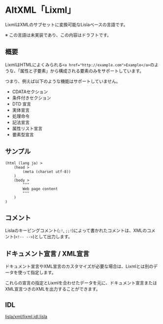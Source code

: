 # AltXML「Lixml」

LixmlはXMLのサブセットに変換可能なLislaベースの言語です。

※ この言語は未実装であり、この内容はドラフトです。

## 概要

LixmlはHTMLによくみられる`<a href="http://example.com">Example</a>`のような、「属性と子要素」から構成される要素のみをサポートしています。

つまり、例えば以下のような機能はサポートしていません。

* CDATAセクション
* 条件付きセクション
* DTD 宣言
* 実体宣言
* 処理命令
* 記法宣言
* 属性リスト宣言
* 要素型宣言

## サンプル

```
(html (lang ja) >
    (head >
        (meta (charset utf-8))
    )
    (body >
        """
        Web page content
        """
    )
)
```

## コメント
Lislaのキーピングコメント(`;!`, `;;!`)によって書かれたコメントは、XMLのコメント(`<!-- -->`)として出力します。

## ドキュメント宣言 / XML宣言

ドキュメント宣言やXML宣言のカスタマイズが必要な場合は、Lixmlとは別のデータを使って指定します。

これらの宣言の指定とLixmlを合わせたデータを元に、ドキュメント宣言またはXML宣言つきのXMLを出力することができます。

## IDL

[lisla/xml/lixml.idl.lisla](../../../data/idl/std/lisla/xml/lixml.idl.lisla)

